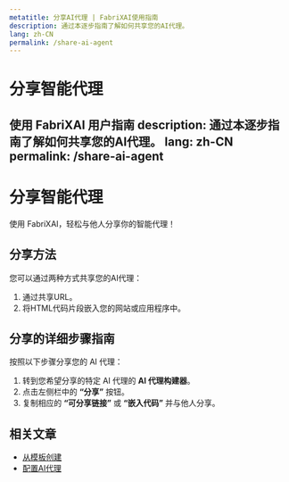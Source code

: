 ```yaml
---
metatitle: 分享AI代理 | FabriXAI使用指南
description: 通过本逐步指南了解如何共享您的AI代理。
lang: zh-CN
permalink: /share-ai-agent
---
```


# 分享智能代理

使用 FabriXAI 用户指南
description: 通过本逐步指南了解如何共享您的AI代理。
lang: zh-CN
permalink: /share-ai-agent
---

# 分享智能代理

使用 FabriXAI，轻松与他人分享你的智能代理！

## 分享方法

您可以通过两种方式共享您的AI代理：

1. 通过共享URL。
2. 将HTML代码片段嵌入您的网站或应用程序中。

## 分享的详细步骤指南

按照以下步骤分享您的 AI 代理：

1. 转到您希望分享的特定 AI 代理的 **AI 代理构建器**。
2. 点击左侧栏中的 **“分享”** 按钮。
3. 复制相应的 **“可分享链接”** 或 **“嵌入代码”** 并与他人分享。

## 相关文章
- [从模板创建](/zh-cn/create-from-templates)
- [配置AI代理](/zh-cn/configure-ai-agent/)
